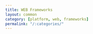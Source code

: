 ```yaml
---
title: WEB Frameworks
layout: common
category: [platform, web, frameworks]
permalink: "/:categories/"
---
```

